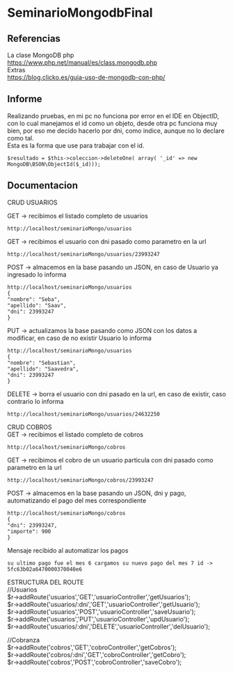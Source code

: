 # SeminarioMongodbFinal
## Referencias 
La clase MongoDB php  
https://www.php.net/manual/es/class.mongodb.php  
Extras  
https://blog.clicko.es/guia-uso-de-mongodb-con-php/  

## Informe 
Realizando pruebas, en mi pc no funciona por error en el IDE en ObjectID, con lo cual manejamos el id como un objeto, desde otra pc funciona muy bien, por eso me decido hacerlo por dni, como indice, aunque no lo declare como tal.  
Esta es la forma que use para trabajar con el id. 
```
$resultado = $this->coleccion->deleteOne( array( '_id' => new MongoDB\BSON\ObjectId($_id)));
```

## Documentacion  

CRUD USUARIOS  
  
GET -> recibimos el listado completo de usuarios
```
http://localhost/seminarioMongo/usuarios 
```
GET -> recibimos el usuario con dni pasado como parametro en la url
```
http://localhost/seminarioMongo/usuarios/23993247  
```
POST -> almacemos en la base pasando un JSON, en caso de Usuario ya ingresado lo informa
```
http://localhost/seminarioMongo/usuarios
{
"nombre": "Seba",
"apellido": "Saav",
"dni": 23993247
}
```
PUT -> actualizamos la base pasando como JSON con los datos a modificar, en caso de no existir Usuario lo informa
```
http://localhost/seminarioMongo/usuarios
{
"nombre": "Sebastian",
"apellido": "Saavedra",
"dni": 23993247
}
```
DELETE -> borra el usuario con dni pasado en la url, en caso de existir, caso contrario lo informa
```
http://localhost/seminarioMongo/usuarios/24632250  
```
CRUD COBROS  
GET -> recibimos el listado completo de cobros
```
http://localhost/seminarioMongo/cobros 
```
GET -> recibimos el cobro de un usuario particula con dni pasado como parametro en la url
```
http://localhost/seminarioMongo/cobros/23993247
```
POST -> almacemos en la base pasando un JSON, dni y pago, automatizando el pago del mes correspondiente
```
http://localhost/seminarioMongo/cobros
{
"dni": 23993247,
"importe": 900
}
```
Mensaje recibido al automatizar los pagos
```
su ultimo pago fue el mes 6 cargamos su nuevo pago del mes 7 id -> 5fc63b02a6470000370040e6
```
ESTRUCTURA DEL ROUTE  
//Usuarios  
$r->addRoute('usuarios','GET','usuarioController','getUsuarios');  
$r->addRoute('usuarios/:dni','GET','usuarioController','getUsuario');  
$r->addRoute('usuarios','POST','usuarioController','saveUsuario');  
$r->addRoute('usuarios','PUT','usuarioController','updUsuario');  
$r->addRoute('usuarios/:dni','DELETE','usuarioController','delUsuario');  

//Cobranza  
$r->addRoute('cobros','GET','cobroController','getCobros');  
$r->addRoute('cobros/:dni','GET','cobroController','getCobro');  
$r->addRoute('cobros','POST','cobroController','saveCobro');    
